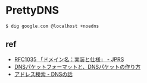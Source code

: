 PrettyDNS
===

```
$ dig google.com @localhost +noedns
```

## ref

- [RFC1035 「ドメイン名：実装と仕様」 - JPRS](https://jprs.jp/tech/material/rfc/RFC1035-ja.txt)
- [DNSパケットフォーマットと、DNSパケットの作り方](https://www.atmarkit.co.jp/ait/articles/1601/29/news014.html)
- [アドレス検索 - DNSの話](http://park12.wakwak.com/~eslab/pcmemo/dns/dns5.html)
